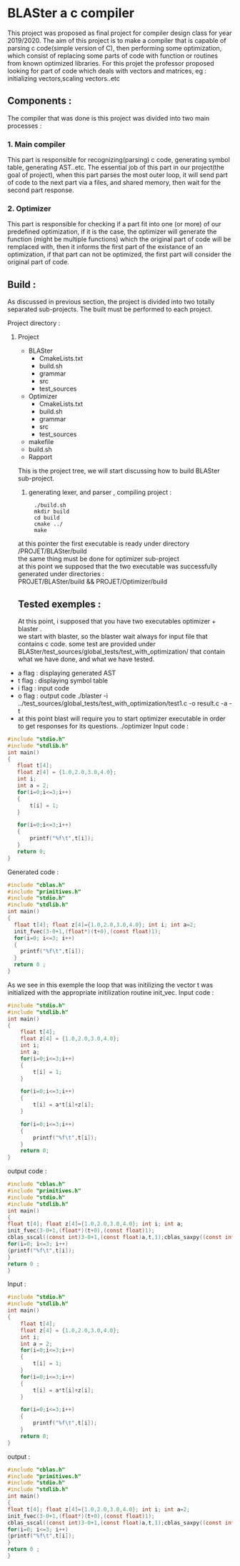 # BLASter a c compiler 
This project was proposed as final project for compiler design class for year 2019/2020.
The aim of this project is to make a compiler that is capable of parsing c code(simple version of C), then performing some optimization, which consist of replacing some parts of code with function or routines from known optimized libraries. For this projet the professor proposed looking for part of code which deals with vectors and matrices,
eg : initializing vectors,scaling vectors..etc
## Components :
The compiler that was done is this project was divided into two main processes : 

### 1. Main compiler
This part is responsible for recognizing(parsing) c code, generating symbol table, generating AST..etc.
The essential job of this part in our project(the goal of project), when this part parses the most outer loop, it will send part of code to the next part via a files, and shared memory, then wait for the second part response.
### 2. Optimizer
This part is responsible for checking if a part fit into one  (or more)  of our predefined optimization, if it is the case, the optimizer will generate the function (might be multiple functions) which the original part of code will be remplaced with, then it informs the first part of the existance of an optimization, if that part can not be optimized, the first part will consider the original part of code. 

## Build :
As discussed in previous section, the project is divided into two totally separated sub-projects. The built must be performed to each project.

Project directory : 
1. Project
   - BLASter
     - CmakeLists.txt
     - build.sh
     - grammar
     - src
     - test_sources
   - Optimizer
     - CmakeLists.txt
     - build.sh
     - grammar
     - src
     - test_sources
   - makefile
   - build.sh
   - Rapport
   
   This is the project tree, we will start discussing how to build BLASter sub-project.
   1. generating lexer, and parser , compiling project : <br>
   ``` 
        ./build.sh 
        mkdir build
        cd build 
        cmake ../
        make
   ``` 
   at this pointer the first executable is ready under directory /PROJET/BLASter/build <br>
   the same thing must be done for optimizer sub-project <br>
   at this point we supposed that the two executable was successfully generated under directories :<br>
   PROJET/BLASter/build && PROJET/Optimizer/build
   
   ## Tested exemples :
   
   At this point, i supposed that you have two executables optimizer + blaster .<br>
   we start with blaster, so the blaster wait always for input file that contains c code. some test are provided under BLASter/test_sources/global_tests/test_with_optimization/ that contain what we have done, and what we have tested.
   
 - a flag : displaying generated AST
 - t flag : displaying symbol table
 - i flag : input code
 - o flag : output code
 ./blaster -i ../test_sources/global_tests/test_with_optimization/test1.c -o result.c -a -t
 - at this point blast will require you to start optimizer executable in order to get responses for its questions.
 ./optimizer 
  Input code :
  
 ```c
#include "stdio.h"
#include "stdlib.h"
int main()
{
    float t[4];
    float z[4] = {1.0,2.0,3.0,4.0};
    int i;
    int a = 2;
    for(i=0;i<=3;i++)
    {
        t[i] = 1;
    }

    for(i=0;i<=3;i++)
    {
        printf("%f\t",t[i]);
    }
    return 0;
}
```

Generated code : 
```c
#include "cblas.h"
#include "primitives.h"
#include "stdio.h"
#include "stdlib.h"
int main()
{
  float t[4]; float z[4]={1.0,2.0,3.0,4.0}; int i; int a=2;
  init_fvec(3-0+1,(float*)(t+0),(const float)1);
  for(i=0; i<=3; i++)
  {
    printf("%f\t",t[i]);
  }
  return 0 ;
}
```
As we see in this exemple the loop that was initilizing the vector t was initialized with the appropriate initilization routine init_vec.
Input code : 
```c
#include "stdio.h"
#include "stdlib.h"
int main()
{
    float t[4];
    float z[4] = {1.0,2.0,3.0,4.0};
    int i;
    int a;
    for(i=0;i<=3;i++)
    {
        t[i] = 1;
    }

    for(i=0;i<=3;i++)
    {
        t[i] = a*t[i]+z[i];
    }

    for(i=0;i<=3;i++)
    {
        printf("%f\t",t[i]);
    }
    return 0;
}
```

output code : 
```c
#include "cblas.h"
#include "primitives.h"
#include "stdio.h"
#include "stdlib.h"
int main()
{
float t[4]; float z[4]={1.0,2.0,3.0,4.0}; int i; int a;
init_fvec(3-0+1,(float*)(t+0),(const float)1);
cblas_sscal((const int)3-0+1,(const float)a,t,1);cblas_saxpy((const int)3-0+1,1.0,(const float*)z,1,t,1);
for(i=0; i<=3; i++)
{printf("%f\t",t[i]);
}
return 0 ;
}
```



Input : 

```c
#include "stdio.h"
#include "stdlib.h"
int main()
{
    float t[4];
    float z[4] = {1.0,2.0,3.0,4.0};
    int i;
    int a = 2;
    for(i=0;i<=3;i++)
    {
        t[i] = 1;
    }
    for(i=0;i<=3;i++)
    {
        t[i] = a*t[i]+z[i];
    }

    for(i=0;i<=3;i++)
    {
        printf("%f\t",t[i]);
    }
    return 0;
}
```

output : 
```c
#include "cblas.h"
#include "primitives.h"
#include "stdio.h"
#include "stdlib.h"
int main()
{
float t[4]; float z[4]={1.0,2.0,3.0,4.0}; int i; int a=2;
init_fvec(3-0+1,(float*)(t+0),(const float)1);
cblas_sscal((const int)3-0+1,(const float)a,t,1);cblas_saxpy((const int)3-0+1,1.0,(const float*)z,1,t,1);
for(i=0; i<=3; i++)
{printf("%f\t",t[i]);
}
return 0 ;
}
```

  
